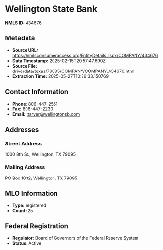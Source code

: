 # Wellington State Bank

**NMLS ID:** 434676

## Metadata
- **Source URL:** https://nmlsconsumeraccess.org/EntityDetails.aspx/COMPANY/434676
- **Data Timestamp:** 2025-02-15T20:57:47.690Z
- **Source File:** drive/data/texas/79095/COMPANY/COMPANY_434676.html
- **Extraction Time:** 2025-05-27T10:36:33.150769

## Contact Information
- **Phone:** 806-447-2551
- **Fax:** 806-447-2230
- **Email:** ttarver@wellingtonsb.com

## Addresses
### Street Address
1000 8th St.; Wellington, TX 79095

### Mailing Address
PO Box 1032; Wellington, TX 79095

## MLO Information
- **Type:** registered
- **Count:** 25

## Federal Registration
- **Regulator:** Board of Governors of the Federal Reserve System
- **Status:** Active
